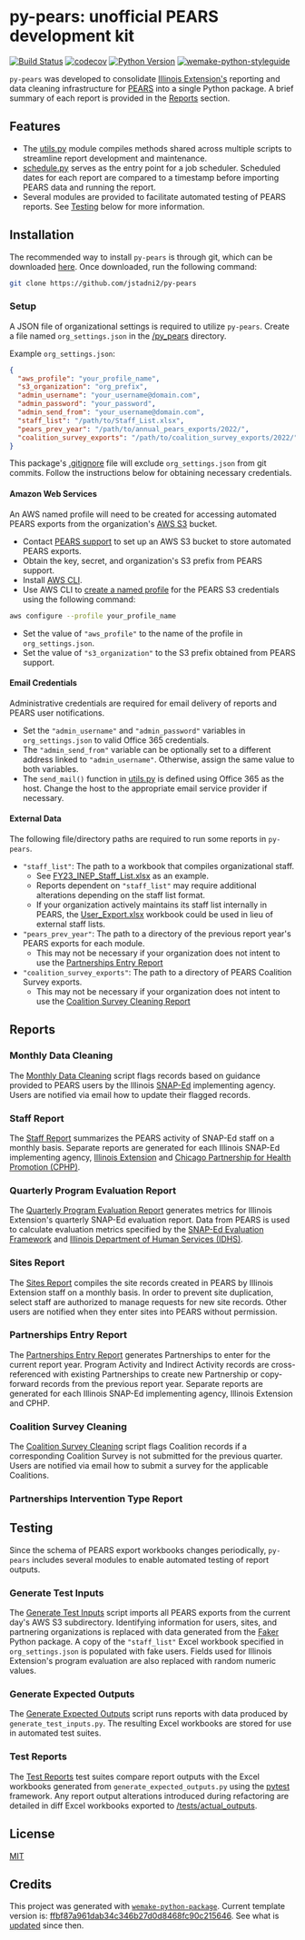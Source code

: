 # py-pears: unofficial PEARS development kit

[![Build Status](https://github.com/jstadni2/py-pears/workflows/test/badge.svg?branch=master&event=push)](https://github.com/jstadni2/py-pears/actions?query=workflow%3Atest)
[![codecov](https://codecov.io/gh/jstadni2/py-pears/branch/master/graph/badge.svg)](https://codecov.io/gh/jstadni2/py-pears)
[![Python Version](https://img.shields.io/pypi/pyversions/py-pears.svg)](https://pypi.org/project/py-pears/)
[![wemake-python-styleguide](https://img.shields.io/badge/style-wemake-000000.svg)](https://github.com/wemake-services/wemake-python-styleguide)

`py-pears` was developed to consolidate [Illinois Extension's](https://extension.illinois.edu/) reporting and data 
cleaning infrastructure for [PEARS](https://www.k-state.edu/oeie/pears/) into a single Python package. A brief summary 
of each report is provided in the [Reports](#reports) section. 

## Features

- The [utils.py](https://github.com/jstadni2/py-pears/blob/master/py_pears/utils.py) module compiles methods shared 
across multiple scripts to streamline report development and maintenance.
- [schedule.py](https://github.com/jstadni2/py-pears/blob/master/py_pears/schedule.py) serves as the entry point for a 
job scheduler. Scheduled dates for each report are compared to a timestamp before importing PEARS data and running the 
report.
- Several modules are provided to facilitate automated testing of PEARS reports. See [Testing](#testing) below for
more information.

## Installation

The recommended way to install `py-pears` is through git, which can be downloaded 
[here](https://git-scm.com/downloads). Once downloaded, run the following command:

```bash
git clone https://github.com/jstadni2/py-pears
```

### Setup

A JSON file of organizational settings is required to utilize `py-pears`. Create a file named `org_settings.json`
in the [/py_pears](https://github.com/jstadni2/py-pears/tree/master/py_pears) directory. 

Example `org_settings.json`:

```json
{
  "aws_profile": "your_profile_name",
  "s3_organization": "org_prefix",
  "admin_username": "your_username@domain.com",
  "admin_password": "your_password",
  "admin_send_from": "your_username@domain.com",
  "staff_list": "/path/to/Staff_List.xlsx",
  "pears_prev_year": "/path/to/annual_pears_exports/2022/",
  "coalition_survey_exports": "/path/to/coalition_survey_exports/2022/"
}
```

This package's [.gitignore](https://github.com/jstadni2/py-pears/blob/master/.gitignore#L220) file will exclude
`org_settings.json` from git commits. Follow the instructions below for obtaining necessary credentials.

#### Amazon Web Services 

An AWS named profile will need to be created for accessing automated PEARS exports from the organization's 
[AWS S3](https://aws.amazon.com/s3/) bucket. 
- Contact [PEARS support](mailto:support@pears.io) to set up an AWS S3 bucket to store 
automated PEARS exports.
- Obtain the key, secret, and organization's S3 prefix from PEARS support.
- Install [AWS CLI](https://docs.aws.amazon.com/cli/latest/userguide/getting-started-install.html).
- Use AWS CLI to [create a named profile](https://docs.aws.amazon.com/cli/latest/userguide/cli-configure-profiles.html) 
for the PEARS S3 credentials using the following command:

```bash
aws configure --profile your_profile_name
```

- Set the value of `"aws_profile"` to the name of the profile in `org_settings.json`.
- Set the value of `"s3_organization"` to the S3 prefix obtained from PEARS support.

#### Email Credentials 
Administrative credentials are required for email delivery of reports and PEARS user notifications.
- Set the `"admin_username"` and `"admin_password"` variables in `org_settings.json` to valid Office 365 credentials.
- The `"admin_send_from"` variable can be optionally set to a different address linked to `"admin_username"`. Otherwise, 
assign the same value to both variables.
- The `send_mail()` function in [utils.py](https://github.com/jstadni2/py-pears/blob/master/py_pears/utils.py#L332) is
defined using Office 365 as the host. Change the host to the appropriate email service provider if necessary.

#### External Data
The following file/directory paths are required to run some reports in `py-pears`. 
- `"staff_list"`: The path to a workbook that compiles organizational staff. 
  - See [FY23_INEP_Staff_List.xlsx](https://github.com/jstadni2/py-pears/blob/master/tests/test_inputs/FY23_INEP_Staff_List.xlsx)
  as an example.
  - Reports dependent on `"staff_list"` may require additional alterations depending on the staff list format.
  - If your organization actively maintains its staff list internally in PEARS, the 
  [User_Export.xlsx](https://github.com/jstadni2/py-pears/blob/master/tests/test_inputs/pears/User_Export.xlsx) workbook 
  could be used in lieu of external staff lists.
- `"pears_prev_year"`: The path to a directory of the previous report year's PEARS exports for each module.
  - This may not be necessary if your organization does not intent to use the 
  [Partnerships Entry Report](https://github.com/jstadni2/py-pears/blob/master/py_pears/reports/partnerships_entry.py)
- `"coalition_survey_exports"`: The path to a directory of PEARS Coalition Survey exports.
  - This may not be necessary if your organization does not intent to use the 
    [Coalition Survey Cleaning Report](https://github.com/jstadni2/py-pears/blob/master/py_pears/reports/coalition_survey_cleaning.py)

## Reports

### Monthly Data Cleaning

The [Monthly Data Cleaning](https://github.com/jstadni2/py-pears/blob/master/py_pears/reports/monthly_data_cleaning.py) 
script flags records based on guidance provided to PEARS users by the Illinois 
[SNAP-Ed](https://www.fns.usda.gov/snap/snap-ed) implementing agency. Users are notified via email how to update their 
flagged records.

### Staff Report

The [Staff Report](https://github.com/jstadni2/py-pears/blob/master/py_pears/reports/staff_report.py) summarizes the 
PEARS activity of SNAP-Ed staff on a monthly basis. Separate reports are generated for each Illinois SNAP-Ed
implementing agency, [Illinois Extension](https://inep.extension.illinois.edu/) and 
[Chicago Partnership for Health Promotion \(CPHP\)](https://cphp.uic.edu/).

### Quarterly Program Evaluation Report

The [Quarterly Program Evaluation Report](https://github.com/jstadni2/py-pears/blob/master/py_pears/reports/quarterly_program_evaluation.py) 
generates metrics for Illinois Extension's quarterly SNAP-Ed evaluation report. Data from PEARS is used to calculate 
evaluation metrics specified by the [SNAP-Ed Evaluation Framework](https://snapedtoolkit.org/framework/index/) and 
[Illinois Department of Human Services \(IDHS\)](https://www.dhs.state.il.us/page.aspx).

### Sites Report

The [Sites Report](https://github.com/jstadni2/py-pears/blob/master/py_pears/reports/sites_report.py) compiles the site 
records created in PEARS by Illinois Extension staff on a monthly basis. In order to prevent site duplication, select 
staff are authorized to manage requests for new site records. Other users are notified when they enter sites into PEARS 
without permission.

### Partnerships Entry Report

The [Partnerships Entry Report](https://github.com/jstadni2/py-pears/blob/master/py_pears/reports/partnerships_entry.py)
generates Partnerships to enter for the current report year. Program Activity and Indirect Activity records are 
cross-referenced with existing Partnerships to create new Partnership or copy-forward records from the previous report 
year. Separate reports are generated for each Illinois SNAP-Ed implementing agency, Illinois Extension and CPHP.

### Coalition Survey Cleaning

The [Coalition Survey Cleaning](https://github.com/jstadni2/py-pears/blob/master/py_pears/reports/coalition_survey_cleaning.py) 
script flags Coalition records if a corresponding Coalition Survey is not submitted for the previous quarter. Users are 
notified via email how to submit a survey for the applicable Coalitions.

### Partnerships Intervention Type Report 

## Testing

Since the schema of PEARS export workbooks changes periodically, `py-pears` includes several modules to enable
automated testing of report outputs.

### Generate Test Inputs

The [Generate Test Inputs](https://github.com/jstadni2/py-pears/blob/master/tests/generate_test_inputs.py) script
imports all PEARS exports from the current day's AWS S3 subdirectory. Identifying information for users, sites, and 
partnering organizations is replaced with data generated from the [Faker](https://faker.readthedocs.io/en/master/)
Python package. A copy of the `"staff_list"` Excel workbook specified in `org_settings.json` is populated with fake 
users. Fields used for Illinois Extension's program evaluation are also replaced with random numeric values.

### Generate Expected Outputs

The [Generate Expected Outputs](https://github.com/jstadni2/py-pears/blob/master/tests/generate_expected_outputs.py) 
script runs reports with data produced by `generate_test_inputs.py`. The resulting Excel workbooks are stored for use in 
automated test suites.

### Test Reports

The [Test Reports](https://github.com/jstadni2/py-pears/blob/master/tests/test_reports.py) test suites compare report
outputs with the Excel workbooks generated from `generate_expected_outputs.py` using the 
[pytest](https://docs.pytest.org/en/7.1.x/) framework. Any report output alterations introduced during refactoring are
detailed in diff Excel workbooks exported to
[/tests/actual_outputs](https://github.com/jstadni2/py-pears/tree/master/tests/actual_outputs).

## License

[MIT](https://github.com/jstadni2/py-pears/blob/master/LICENSE)


## Credits

This project was generated with [`wemake-python-package`](https://github.com/wemake-services/wemake-python-package). Current template version is: [ffbf87a961dab34c346b27d0d8468fc90c215646](https://github.com/wemake-services/wemake-python-package/tree/ffbf87a961dab34c346b27d0d8468fc90c215646). See what is [updated](https://github.com/wemake-services/wemake-python-package/compare/ffbf87a961dab34c346b27d0d8468fc90c215646...master) since then.
